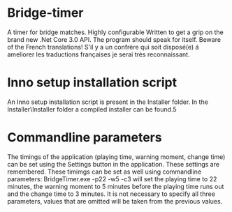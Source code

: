 # Bridge-timer
A timer for bridge matches. Highly configurable
Written to get a grip on the brand new .Net Core 3.0 API. The program should speak for itself. 
Beware of the French translations! S'il y a un confrère qui soit disposé(e) á ameliorer les traductions françaises je serai très reconnaissant.  

# Inno setup installation script
An Inno setup installation script is present in the Installer folder.
In the Installer\Installer folder a compiled installer can be found.5

# Commandline parameters
The timings of the application (playing time, warning moment, change time) can be set using the Settings button in the application. These settings are remembered. These timimgs can be set as well using commandline parameters:
BridgeTimer.exe -p22 -w5 -c3 will set the playing time to 22 minutes, the warning moment to 5 minutes before the playing time runs out and the change time to 3 minutes. It is not necessary to specify all three parameters, values that are omitted will be taken from the previous values.
